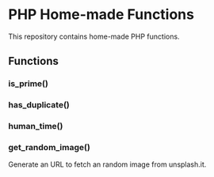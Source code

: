 # PHP Home-made Functions
 
This repository contains home-made PHP functions.  

## Functions

### is_prime()
### has_duplicate()
### human_time()
### get_random_image()
Generate an URL to fetch an random image from unsplash.it.